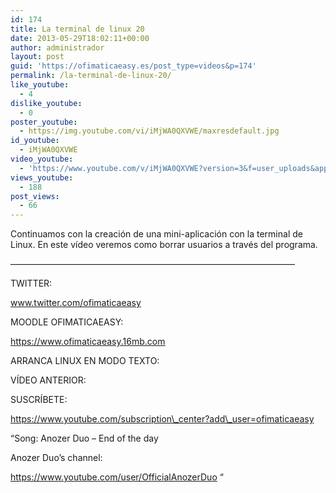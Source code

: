 ```yaml
---
id: 174
title: La terminal de linux 20
date: 2013-05-29T18:02:11+00:00
author: administrador
layout: post
guid: 'https://ofimaticaeasy.es/post_type=videos&p=174'
permalink: /la-terminal-de-linux-20/
like_youtube:
  - 4
dislike_youtube:
  - 0
poster_youtube:
  - https://img.youtube.com/vi/iMjWA0QXVWE/maxresdefault.jpg
id_youtube:
  - iMjWA0QXVWE
video_youtube:
  - 'https://www.youtube.com/v/iMjWA0QXVWE?version=3&f=user_uploads&app=youtube_gdata'
views_youtube:
  - 188
post_views:
  - 66
---
```

Continuamos con la creación de una mini-aplicación con la terminal de Linux. En este vídeo veremos como borrar usuarios a través del programa.

&#8212;&#8212;&#8212;&#8212;&#8212;&#8212;&#8212;&#8212;&#8212;&#8212;&#8212;&#8212;&#8212;&#8212;&#8212;&#8212;&#8212;&#8212;&#8212;&#8212;&#8212;&#8212;&#8212;&#8212;&#8212;&#8212;&#8212;&#8212;&#8212;&#8212;&#8212;&#8212;&#8211;

TWITTER:
  
www.twitter.com/ofimaticaeasy

MOODLE OFIMATICAEASY:

https://www.ofimaticaeasy.16mb.com

ARRANCA LINUX EN MODO TEXTO:



VÍDEO ANTERIOR:



SUSCRÍBETE:

https://www.youtube.com/subscription\_center?add\_user=ofimaticaeasy

&#8220;Song: Anozer Duo &#8211; End of the day
  
Anozer Duo&#8217;s channel:
  
https://www.youtube.com/user/OfficialAnozerDuo &#8220;